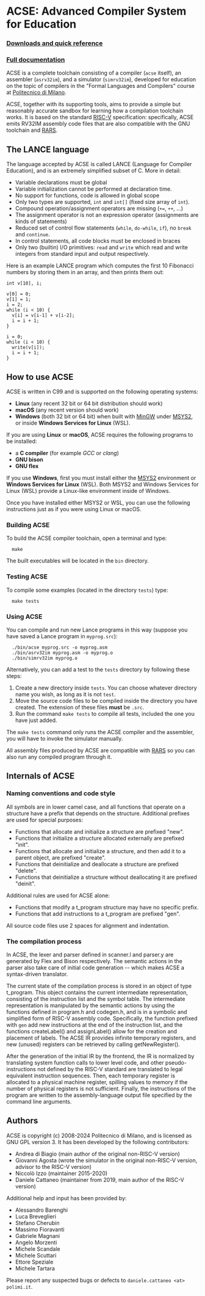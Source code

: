 # ACSE: Advanced Compiler System for Education

### [Downloads and quick reference](https://github.com/polimi-flc/acse/releases)
### [Full documentation](https://polimi-flc.github.io/acse-docs/index.html)

ACSE is a complete toolchain consisting of a compiler (`acse` itself), an
assembler (`asrv32im`), and a simulator (`simrv32im`), developed for education
on the topic of compilers in the "Formal Languages and Compilers" course at
[Politecnico di Milano](https://www.polimi.it).

ACSE, together with its supporting tools, aims to provide a simple but
reasonably accurate sandbox for learning how a compilation toolchain works.
It is based on the standard [RISC-V](https://riscv.org) specification:
specifically, ACSE emits RV32IM assembly code files that are also compatible
with the GNU toolchain and [RARS](https://github.com/TheThirdOne/rars).

## The LANCE language

The language accepted by ACSE is called LANCE (Language for Compiler Education),
and is an extremely simplified subset of C. More in detail:

- Variable declarations must be global
- Variable initialization cannot be performed at declaration time.
- No support for functions, code is allowed in global scope
- Only two types are supported, `int` and `int[]` (fixed size array of `int`).
- Compound operation/assignment operators are missing (`+=`, `++`, ...)
- The assignment operator is not an expression operator (assignments are kinds
  of statements)
- Reduced set of control flow statements (`while`, `do-while`, `if`),
  no `break` and `continue`.
- In control statements, all code blocks must be enclosed in braces
- Only two (builtin) I/O primitives: `read` and `write` which read and write
  integers from standard input and output respectively.

Here is an example LANCE program which computes the first 10 Fibonacci numbers
by storing them in an array, and then prints them out:

```
int v[10], i;

v[0] = 0;
v[1] = 1;
i = 2;
while (i < 10) {
  v[i] = v[i-1] + v[i-2];
  i = i + 1;
}

i = 0;
while (i < 10) {
  write(v[i]);
  i = i + 1;
}
```

## How to use ACSE

ACSE is written in C99 and is supported on the following operating systems:

- **Linux** (any recent 32 bit or 64 bit distribution should work)
- **macOS** (any recent version should work)
- **Windows** (both 32 bit or 64 bit) when built with
  [MinGW](http://www.mingw.org) under [MSYS2](https://www.msys2.org), or inside
  **Windows Services for Linux** (WSL).

If you are using **Linux** or **macOS**, ACSE requires the following programs
to be installed:

- a **C compiler** (for example *GCC* or *clang*)
- **GNU bison**
- **GNU flex**

If you use **Windows**, first you must install either the
[MSYS2](https://www.msys2.org) environment or **Windows Services for Linux**
(WSL). Both MSYS2 and Windows Services for Linux (WSL) provide a Linux-like
environment inside of Windows.

Once you have installed either MSYS2 or WSL, you can use the following
instructions just as if you were using Linux or macOS.

### Building ACSE

To build the ACSE compiler toolchain, open a terminal and type:

      make

The built executables will be located in the `bin` directory.

### Testing ACSE

To compile some examples (located in the directory `tests`) type:

      make tests

### Using ACSE

You can compile and run new Lance programs in this way (suppose you
have saved a Lance program in `myprog.src`):

      ./bin/acse myprog.src -o myprog.asm
      ./bin/asrv32im myprog.asm -o myprog.o
      ./bin/simrv32im myprog.o

Alternatively, you can add a test to the `tests` directory by following these
steps:

1. Create a new directory inside `tests`. You can choose whatever directory
   name you wish, as long as it is not `test`.
2. Move the source code files to be compiled inside the directory you have
   created. The extension of these files **must** be `.src`.
3. Run the command `make tests` to compile all tests, included the one you have
   just added.
   
The `make tests` command only runs the ACSE compiler and the assembler, you
will have to invoke the simulator manually.

All assembly files produced by ACSE are compatible with
[RARS](https://github.com/TheThirdOne/rars) so you can also run any compiled
program through it.

## Internals of ACSE

### Naming conventions and code style

All symbols are in lower camel case, and all functions that operate on a
structure have a prefix that depends on the structure. Additional prefixes are
used for special purposes:

- Functions that allocate and initialize a structure are prefixed "new".
- Functions that initialize a structure allocated externally are
  prefixed "init".
- Functions that allocate and initialize a structure, and then add it to
  a parent object, are prefixed "create".
- Functions that deinitialize and deallocate a structure are prefixed "delete".
- Functions that deinitialize a structure without deallocating it are
  prefixed "deinit".

Additional rules are used for ACSE alone:

- Functions that modify a t_program structure may have no specific prefix.
- Functions that add instructions to a t_program are prefixed "gen".

All source code files use 2 spaces for alignment and indentation.

### The compilation process

In ACSE, the lexer and parser defined in scanner.l and parser.y are generated
by Flex and Bison respectively.
The semantic actions in the parser also take care of initial code generation
-- which makes ACSE a syntax-driven translator.

The current state of the compilation process is stored in an object of type
t_program. This object contains the current intermediate representation,
consisting of the instruction list and the symbol table.
The intermediate representation is manipulated by the semantic actions by
using the functions defined in program.h and codegen.h, and is in a
symbolic and simplified form of RISC-V assembly code.
Specifically, the function prefixed with `gen` add new instructions at
the end of the instruction list, and the functions createLabel() and
assignLabel() allow for the creation and placement of labels.
The ACSE IR provides infinite temporary registers, and new (unused) registers
can be retrieved by calling getNewRegister().

After the generation of the initial IR by the frontend, the IR is normalized
by translating system function calls to lower level code, and other
pseudo-instructions not defined by the RISC-V standard are translated to
legal equivalent instruction sequences.
Then, each temporary register is allocated to a physical machine register,
spilling values to memory if the number of physical registers is not
sufficient.
Finally, the instructions of the program are written to the assembly-language
output file specified by the command line arguments.

## Authors

ACSE is copyright (c) 2008-2024 Politecnico di Milano, and is licensed as
GNU GPL version 3. It has been developed by the following contributors:

- Andrea di Biagio (main author of the original non-RISC-V version)
- Giovanni Agosta (wrote the simulator in the original non-RISC-V version,
  advisor to the RISC-V version)
- Niccolò Izzo (maintainer 2015-2020)
- Daniele Cattaneo (maintainer from 2019, main author of the RISC-V version)

Additional help and input has been provided by:

- Alessandro Barenghi
- Luca Breveglieri
- Stefano Cherubin
- Massimo Fioravanti
- Gabriele Magnani
- Angelo Morzenti
- Michele Scandale
- Michele Scuttari
- Ettore Speziale
- Michele Tartara

Please report any suspected bugs or defects to
`daniele.cattaneo <at> polimi.it`.
